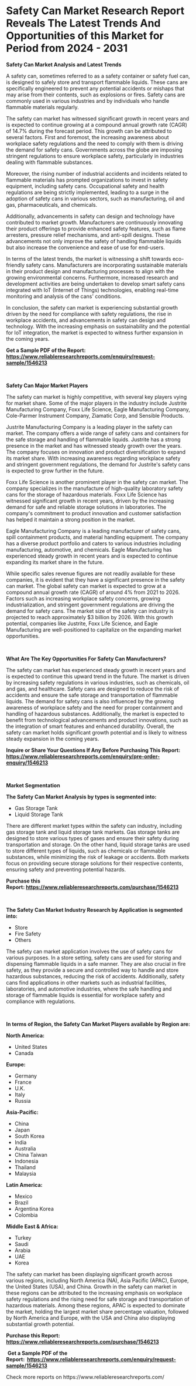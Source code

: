 <p><h1>Safety Can Market Research Report Reveals The Latest Trends And Opportunities of this Market for Period from 2024 - 2031</h1></p><p><strong>Safety Can Market Analysis and Latest Trends</strong></p>
<p><p>A safety can, sometimes referred to as a safety container or safety fuel can, is designed to safely store and transport flammable liquids. These cans are specifically engineered to prevent any potential accidents or mishaps that may arise from their contents, such as explosions or fires. Safety cans are commonly used in various industries and by individuals who handle flammable materials regularly.</p><p>The safety can market has witnessed significant growth in recent years and is expected to continue growing at a compound annual growth rate (CAGR) of 14.7% during the forecast period. This growth can be attributed to several factors. First and foremost, the increasing awareness about workplace safety regulations and the need to comply with them is driving the demand for safety cans. Governments across the globe are imposing stringent regulations to ensure workplace safety, particularly in industries dealing with flammable substances.</p><p>Moreover, the rising number of industrial accidents and incidents related to flammable materials has prompted organizations to invest in safety equipment, including safety cans. Occupational safety and health regulations are being strictly implemented, leading to a surge in the adoption of safety cans in various sectors, such as manufacturing, oil and gas, pharmaceuticals, and chemicals.</p><p>Additionally, advancements in safety can design and technology have contributed to market growth. Manufacturers are continuously innovating their product offerings to provide enhanced safety features, such as flame arresters, pressure relief mechanisms, and anti-spill designs. These advancements not only improve the safety of handling flammable liquids but also increase the convenience and ease of use for end-users.</p><p>In terms of the latest trends, the market is witnessing a shift towards eco-friendly safety cans. Manufacturers are incorporating sustainable materials in their product design and manufacturing processes to align with the growing environmental concerns. Furthermore, increased research and development activities are being undertaken to develop smart safety cans integrated with IoT (Internet of Things) technologies, enabling real-time monitoring and analysis of the cans' conditions.</p><p>In conclusion, the safety can market is experiencing substantial growth driven by the need for compliance with safety regulations, the rise in workplace accidents, and advancements in safety can design and technology. With the increasing emphasis on sustainability and the potential for IoT integration, the market is expected to witness further expansion in the coming years.</p></p>
<p><strong>Get a Sample PDF of the Report:&nbsp; <a href="https://www.reliableresearchreports.com/enquiry/request-sample/1546213">https://www.reliableresearchreports.com/enquiry/request-sample/1546213</a></strong></p>
<p>&nbsp;</p>
<p><strong>Safety Can Major Market Players</strong></p>
<p><p>The safety can market is highly competitive, with several key players vying for market share. Some of the major players in the industry include Justrite Manufacturing Company, Foxx Life Science, Eagle Manufacturing Company, Cole-Parmer Instrument Company, Ziamatic Corp, and Sensible Products. </p><p>Justrite Manufacturing Company is a leading player in the safety can market. The company offers a wide range of safety cans and containers for the safe storage and handling of flammable liquids. Justrite has a strong presence in the market and has witnessed steady growth over the years. The company focuses on innovation and product diversification to expand its market share. With increasing awareness regarding workplace safety and stringent government regulations, the demand for Justrite's safety cans is expected to grow further in the future. </p><p>Foxx Life Science is another prominent player in the safety can market. The company specializes in the manufacture of high-quality laboratory safety cans for the storage of hazardous materials. Foxx Life Science has witnessed significant growth in recent years, driven by the increasing demand for safe and reliable storage solutions in laboratories. The company's commitment to product innovation and customer satisfaction has helped it maintain a strong position in the market. </p><p>Eagle Manufacturing Company is a leading manufacturer of safety cans, spill containment products, and material handling equipment. The company has a diverse product portfolio and caters to various industries including manufacturing, automotive, and chemicals. Eagle Manufacturing has experienced steady growth in recent years and is expected to continue expanding its market share in the future. </p><p>While specific sales revenue figures are not readily available for these companies, it is evident that they have a significant presence in the safety can market. The global safety can market is expected to grow at a compound annual growth rate (CAGR) of around 4% from 2021 to 2026. Factors such as increasing workplace safety concerns, growing industrialization, and stringent government regulations are driving the demand for safety cans. The market size of the safety can industry is projected to reach approximately $3 billion by 2026. With this growth potential, companies like Justrite, Foxx Life Science, and Eagle Manufacturing are well-positioned to capitalize on the expanding market opportunities.</p></p>
<p>&nbsp;</p>
<p><strong>What Are The Key Opportunities For Safety Can Manufacturers?</strong></p>
<p><p>The safety can market has experienced steady growth in recent years and is expected to continue this upward trend in the future. The market is driven by increasing safety regulations in various industries, such as chemicals, oil and gas, and healthcare. Safety cans are designed to reduce the risk of accidents and ensure the safe storage and transportation of flammable liquids. The demand for safety cans is also influenced by the growing awareness of workplace safety and the need for proper containment and handling of hazardous substances. Additionally, the market is expected to benefit from technological advancements and product innovations, such as the integration of smart features and enhanced durability. Overall, the safety can market holds significant growth potential and is likely to witness steady expansion in the coming years.</p></p>
<p><strong>Inquire or Share Your Questions If Any Before Purchasing This Report: <a href="https://www.reliableresearchreports.com/enquiry/pre-order-enquiry/1546213">https://www.reliableresearchreports.com/enquiry/pre-order-enquiry/1546213</a></strong></p>
<p>&nbsp;</p>
<p><strong>Market Segmentation</strong></p>
<p><strong>The Safety Can Market Analysis by types is segmented into:</strong></p>
<p><ul><li>Gas Storage Tank</li><li>Liquid Storage Tank</li></ul></p>
<p><p>There are different market types within the safety can industry, including gas storage tank and liquid storage tank markets. Gas storage tanks are designed to store various types of gases and ensure their safety during transportation and storage. On the other hand, liquid storage tanks are used to store different types of liquids, such as chemicals or flammable substances, while minimizing the risk of leakage or accidents. Both markets focus on providing secure storage solutions for their respective contents, ensuring safety and preventing potential hazards.</p></p>
<p><strong>Purchase this Report:&nbsp;<a href="https://www.reliableresearchreports.com/purchase/1546213">https://www.reliableresearchreports.com/purchase/1546213</a></strong></p>
<p>&nbsp;</p>
<p><strong>The Safety Can Market Industry Research by Application is segmented into:</strong></p>
<p><ul><li>Store</li><li>Fire Safety</li><li>Others</li></ul></p>
<p><p>The safety can market application involves the use of safety cans for various purposes. In a store setting, safety cans are used for storing and dispensing flammable liquids in a safe manner. They are also crucial in fire safety, as they provide a secure and controlled way to handle and store hazardous substances, reducing the risk of accidents. Additionally, safety cans find applications in other markets such as industrial facilities, laboratories, and automotive industries, where the safe handling and storage of flammable liquids is essential for workplace safety and compliance with regulations.</p></p>
<p>&nbsp;</p>
<p><strong>In terms of Region, the Safety Can Market Players available by Region are:</strong></p>
<p>
    <p> <strong> North America: </strong>
        <ul>
            <li>United States</li>
            <li>Canada</li>
        </ul>
        </p> 
    <p> <strong> Europe: </strong>
        <ul>
            <li>Germany</li>
            <li>France</li>
            <li>U.K.</li>
            <li>Italy</li>
            <li>Russia</li>
        </ul>
        </p> 
    <p> <strong> Asia-Pacific: </strong>
        <ul>
            <li>China</li>
            <li>Japan</li>
            <li>South Korea</li>
            <li>India</li>
            <li>Australia</li>
            <li>China Taiwan</li>
            <li>Indonesia</li>
            <li>Thailand</li>
            <li>Malaysia</li>
        </ul>
        </p> 
    <p> <strong> Latin America: </strong>
        <ul>
            <li>Mexico</li>
            <li>Brazil</li>
            <li>Argentina Korea</li>
            <li>Colombia</li>
        </ul>
        </p> 
    <p> <strong> Middle East & Africa: </strong>
        <ul>
            <li>Turkey</li>
            <li>Saudi</li>
            <li>Arabia</li>
            <li>UAE</li>
            <li>Korea</li>
        </ul>
    </p>
    </p>
<p><p>The safety can market has been displaying significant growth across various regions, including North America (NA), Asia Pacific (APAC), Europe, the United States (USA), and China. Growth in the safety can market in these regions can be attributed to the increasing emphasis on workplace safety regulations and the rising need for safe storage and transportation of hazardous materials. Among these regions, APAC is expected to dominate the market, holding the largest market share percentage valuation, followed by North America and Europe, with the USA and China also displaying substantial growth potential.</p></p>
<p><strong>Purchase this Report: <a href="https://www.reliableresearchreports.com/purchase/1546213">https://www.reliableresearchreports.com/purchase/1546213</a></strong></p>
<p>&nbsp;<strong>Get a Sample PDF of the Report:&nbsp;&nbsp;<a href="https://www.reliableresearchreports.com/enquiry/request-sample/1546213">https://www.reliableresearchreports.com/enquiry/request-sample/1546213</a></strong></p>
<p><strong></strong></p>
<p>Check more reports on https://www.reliableresearchreports.com/</p>
